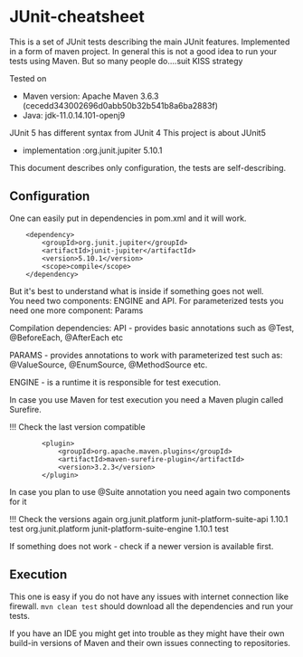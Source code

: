 # JUnit-cheatsheet

This is a set of JUnit tests describing the main JUnit features.
Implemented in a form of maven project. In general this is not a good idea to run your tests using Maven.
But so many people do....suit KISS strategy

Tested on
- Maven version: Apache Maven 3.6.3 (cecedd343002696d0abb50b32b541b8a6ba2883f)
- Java: jdk-11.0.14.101-openj9

JUnit 5 has different syntax from JUnit 4
This project is about JUnit5 
- implementation :org.junit.jupiter 5.10.1 

This document describes only configuration, the tests are self-describing.

## Configuration

 

One can easily put in dependencies in pom.xml and it will work.

        <dependency>
            <groupId>org.junit.jupiter</groupId>
            <artifactId>junit-jupiter</artifactId>
            <version>5.10.1</version>
            <scope>compile</scope>
        </dependency>


But it's best to understand what is inside if something goes not well.  
You need two components: ENGINE and API. 
For parameterized tests you need one more component: Params 

Compilation dependencies:
API - provides basic annotations such as @Test, @BeforeEach, @AfterEach etc

PARAMS - provides annotations to work with parameterized test such as: @ValueSource, @EnumSource, @MethodSource etc. 

ENGINE - is a runtime it is responsible for test execution.


In case you use Maven for test execution you need a Maven plugin called Surefire.

!!! Check the last version compatible

            <plugin>
                <groupId>org.apache.maven.plugins</groupId>
                <artifactId>maven-surefire-plugin</artifactId>
                <version>3.2.3</version>
            </plugin>
			
In case you plan to use @Suite annotation you need again two components for it

!!! Check the versions again
        <dependency>
            <groupId>org.junit.platform</groupId>
            <artifactId>junit-platform-suite-api</artifactId>
            <version>1.10.1</version>
            <scope>test</scope>
        </dependency>
        <dependency>
            <groupId>org.junit.platform</groupId>
            <artifactId>junit-platform-suite-engine</artifactId>
            <version>1.10.1</version>
            <scope>test</scope>
        </dependency>

If something does not work - check if a newer version is available first.

## Execution 

This one is easy if you do not have any issues with internet connection like firewall.
`mvn clean test` should download all the dependencies and run your tests.

If you have an IDE you might get into trouble as they might have their own build-in versions
of Maven and their own issues connecting to repositories.

 